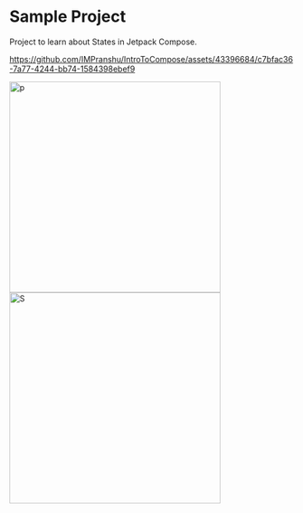 # Sample Project
Project to learn about States in Jetpack Compose.


https://github.com/IMPranshu/IntroToCompose/assets/43396684/c7bfac36-7a77-4244-bb74-1584398ebef9

<img width="373" alt="p" src="https://github.com/IMPranshu/IntroToCompose/assets/43396684/b04107c3-832a-4deb-a8c6-a769eac9121b">

<img width="373" alt="S" src="https://github.com/IMPranshu/IntroToCompose/assets/43396684/abc06980-314e-4a83-bd3e-daa81cf39360">



